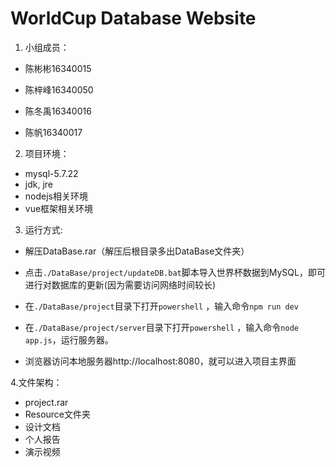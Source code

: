 # WorldCup Database Website 

1. 小组成员：
- 陈彬彬16340015 

- 陈梓峰16340050 

- 陈冬禹16340016 

- 陈帆16340017

2. 项目环境：

  - mysql-5.7.22
  - jdk, jre
  - nodejs相关环境
  - vue框架相关环境

3. 运行方式:

- 解压DataBase.rar（解压后根目录多出DataBase文件夹）

- 点击`./DataBase/project/updateDB.bat`脚本导入世界杯数据到MySQL，即可进行对数据库的更新(因为需要访问网络时间较长)
- 在`./DataBase/project`目录下打开`powershell` ，输入命令`npm run dev`
- 在`./DataBase/project/server`目录下打开`powershell` ，输入命令`node app.js`，运行服务器。

- 浏览器访问本地服务器http://localhost:8080，就可以进入项目主界面

4.文件架构：

- project.rar
- Resource文件夹
- 设计文档
- 个人报告
- 演示视频